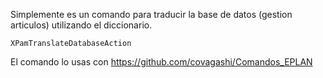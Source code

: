 Simplemente es un comando para traducir la base de datos (gestion articulos) utilizando el diccionario.

```
XPamTranslateDatabaseAction
```
El comando lo usas con
https://github.com/covagashi/Comandos_EPLAN
